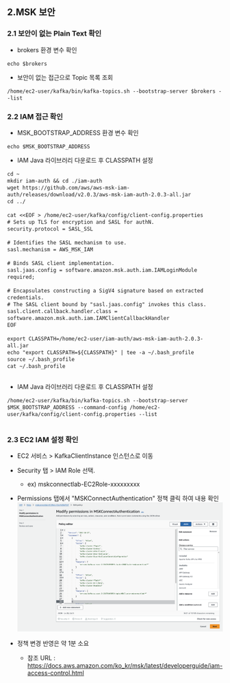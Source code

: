 ## 2.MSK 보안

### 2.1 보안이 없는 Plain Text 확인

- brokers 환경 변수 확인
```shell
echo $brokers

```
- 보안이 없는 접근으로 Topic 목록 조회

```shell
/home/ec2-user/kafka/bin/kafka-topics.sh --bootstrap-server $brokers --list

```


### 2.2 IAM 접근 확인

- MSK_BOOTSTRAP_ADDRESS 환경 변수 확인
```shell
echo $MSK_BOOTSTRAP_ADDRESS

```

- IAM Java 라이브러리 다운로드 후 CLASSPATH 설정
```shell
cd ~
mkdir iam-auth && cd ./iam-auth
wget https://github.com/aws/aws-msk-iam-auth/releases/download/v2.0.3/aws-msk-iam-auth-2.0.3-all.jar
cd ../

cat <<EOF > /home/ec2-user/kafka/config/client-config.properties
# Sets up TLS for encryption and SASL for authN.
security.protocol = SASL_SSL

# Identifies the SASL mechanism to use.
sasl.mechanism = AWS_MSK_IAM

# Binds SASL client implementation.
sasl.jaas.config = software.amazon.msk.auth.iam.IAMLoginModule required;

# Encapsulates constructing a SigV4 signature based on extracted credentials.
# The SASL client bound by "sasl.jaas.config" invokes this class.
sasl.client.callback.handler.class = software.amazon.msk.auth.iam.IAMClientCallbackHandler
EOF

export CLASSPATH=/home/ec2-user/iam-auth/aws-msk-iam-auth-2.0.3-all.jar
echo "export CLASSPATH=${CLASSPATH}" | tee -a ~/.bash_profile
source ~/.bash_profile
cat ~/.bash_profile
 
```

- IAM Java 라이브러리 다운로드 후 CLASSPATH 설정

```shell
/home/ec2-user/kafka/bin/kafka-topics.sh --bootstrap-server $MSK_BOOTSTRAP_ADDRESS --command-config /home/ec2-user/kafka/config/client-config.properties --list
 
```

### 2.3 EC2 IAM 설정 확인
- EC2 서비스 > KafkaClientInstance 인스턴스로 이동
- Security 탭 > IAM Role 선택. 
    - ex) mskconnectlab-EC2Role-xxxxxxxxx
- Permissions 탭에서 "MSKConnectAuthentication" 정책 클릭 하여 내용 확인
![image](../images/02-03.msk_iam_role.png)

- 정책 변경 반영은 약 1분 소요
    - 참조 URL : https://docs.aws.amazon.com/ko_kr/msk/latest/developerguide/iam-access-control.html



